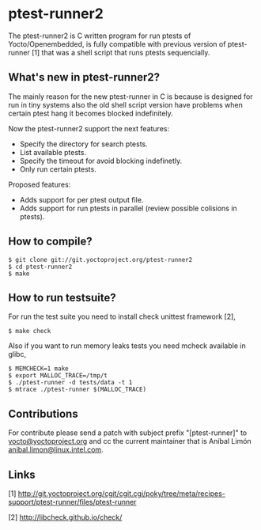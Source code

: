 # ptest-runner2

The ptest-runner2 is C written program for run ptests of Yocto/Openembedded, is fully compatible with previous 
version of ptest-runner [1] that was a shell script that runs ptests sequencially.

## What's new in ptest-runner2?

The mainly reason for the new ptest-runner in C is because is designed for run in tiny systems also the old shell 
script version have problems when certain ptest hang it becomes blocked indefinitely.

Now the ptest-runner2 support the next features:

- Specify the directory for search ptests.
- List available ptests.
- Specify the timeout for avoid blocking indefinetly.
- Only run certain ptests.

Proposed features:

- Adds support for per ptest output file.
- Adds support for run ptests in parallel (review possible colisions in ptests).

## How to compile?

```
$ git clone git://git.yoctoproject.org/ptest-runner2
$ cd ptest-runner2
$ make
```

## How to run testsuite?

For run the test suite you need to install check unittest framework [2],

```
$ make check
```

Also if you want to run memory leaks tests you need mcheck available in glibc,

```
$ MEMCHECK=1 make
$ export MALLOC_TRACE=/tmp/t
$ ./ptest-runner -d tests/data -t 1
$ mtrace ./ptest-runner $(MALLOC_TRACE)
```

## Contributions

For contribute please send a patch with subject prefix "[ptest-runner]" to 
yocto@yoctoproject.org and cc the current maintainer that is Aníbal Limón 
<anibal.limon@linux.intel.com>.

## Links

[1] http://git.yoctoproject.org/cgit/cgit.cgi/poky/tree/meta/recipes-support/ptest-runner/files/ptest-runner

[2] http://libcheck.github.io/check/
